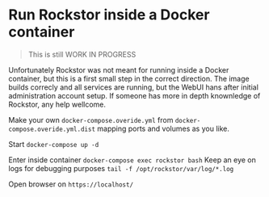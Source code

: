 # Run Rockstor inside a Docker container

> This is still WORK IN PROGRESS

Unfortunately Rockstor was not meant for running inside a Docker container, but this is a first small step in the correct direction.
The image builds correcly and all services are running, but the WebUI hans after initial administration account setup.
If someone has more in depth knownledge of Rockstor, any help wellcome.

Make your own `docker-compose.overide.yml` from `docker-compose.overide.yml.dist`
mapping ports and volumes as you like.

Start `docker-compose up -d`

Enter inside container `docker-compose exec rockstor bash`
Keep an eye on logs for debugging purposes `tail -f /opt/rockstor/var/log/*.log`

Open browser on `https://localhost/`
